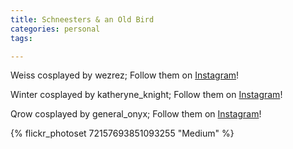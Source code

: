 ```yaml
---
title: Schneesters & an Old Bird
categories: personal
tags: 

---
```


Weiss cosplayed by wezrez; Follow them on [Instagram](https://www.instagram.com/wezrez)!

Winter cosplayed by katheryne_knight; Follow them on [Instagram](https://www.instagram.com/katheryne_knight)!

Qrow cosplayed by general_onyx; Follow them on [Instagram](https://www.instagram.com/general_onyx)!

{% flickr_photoset 72157693851093255 "Medium" %}